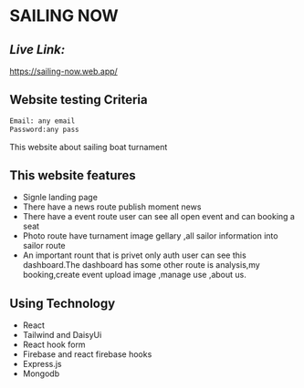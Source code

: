 # SAILING NOW
## _Live Link:_
https://sailing-now.web.app/

## Website testing Criteria
```sh
Email: any email
Password:any pass
```

This website about sailing boat turnament
## This website features
- Signle landing page 
- There have a news route publish moment news
- There have a event route user can see all open event and can booking a seat
- Photo route have turnament image gellary ,all sailor information into sailor route
- An important rount that is privet only auth user can see this dashboard.The dashboard has some other route is analysis,my booking,create event upload image ,manage use ,about us.


## Using Technology

- React
- Tailwind and DaisyUi
- React hook form
- Firebase and react firebase hooks
- Express.js
- Mongodb

